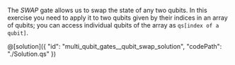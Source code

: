 The $SWAP$ gate allows us to swap the state of any two qubits. In this exercise you need to apply it to two qubits given by their indices in an array of qubits; you can access individual qubits of the array as `qs[index of a qubit]`.

@[solution]({
    "id": "multi_qubit_gates__qubit_swap_solution",
    "codePath": "./Solution.qs"
})
